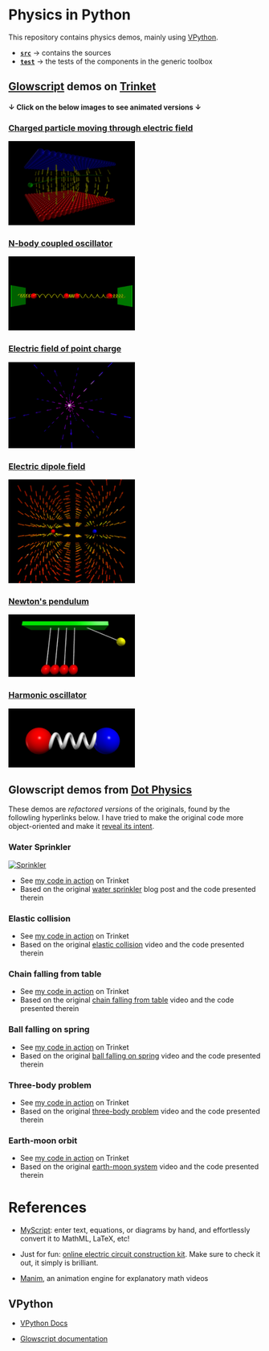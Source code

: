 # Physics in Python

This repository contains physics demos, mainly using [VPython](https://vpython.org/).

- [**`src`**](src) &rarr; contains the sources
- [**`test`**](test) &rarr; the tests of the components in the generic toolbox

## [Glowscript](https://www.glowscript.org/) demos on [Trinket](https://trinket.io)

#### **&darr;** Click on the below images to see animated versions **&darr;**

### [Charged particle moving through electric field](https://trinket.io/glowscript/db4616ccd73c)

<a href="https://zegerh-6085.trinket.io/sites/moving_charge">
  <img alt="Particle in electric field" width="50%" height="50%" src="./src/demos/images/particle_in_electric_field.png"/></br>
</a>

### [N-body coupled oscillator](https://trinket.io/glowscript/5a852a2b7570)

<a href="https://zegerh-6085.trinket.io/sites/n_body_coupled_oscillator">
  <img alt="N-body coupled oscillator" width="50%" height="50%" src="./src/demos/images/n_body_coupled_oscillator.png"/>
</a>

### [Electric field of point charge](https://trinket.io/glowscript/96da4eb68335)

<a href="https://zegerh-6085.trinket.io/sites/point_charge">
  <img alt="Electric field of point charge" width="50%" height="50%" src="./src/demos/images/point_charge.png"/>
</a>

### [Electric dipole field](https://trinket.io/glowscript/a2b8b655fa07)

<a href="https://zegerh-6085.trinket.io/sites/dipole">
  <img alt="Electric field of a dipole" width="50%" height="50%" src="./src/demos/images/dipole_field.png"/>
</a>

### [Newton&apos;s pendulum](https://trinket.io/glowscript/1b74de8aeee8)

<a href="https://zegerh-6085.trinket.io/sites/newtons_pendulum">
  <img alt="Harmonic oscillator" width="50%" height="50%" src="./src/demos/images/newtons_pendulum.png"/>
</a>

### [Harmonic oscillator](https://trinket.io/library/trinkets/e80e37600b06)

<a href="https://zegerh-6085.trinket.io/sites/harmonic_oscillator">
  <img alt="Harmonic oscillator" width="50%" height="50%" src="./src/demos/images/harmonic_oscillator.png"/>
</a>

## Glowscript demos from [Dot Physics](https://www.youtube.com/channel/UCVxIDFY01y4n_c2lK1TB-KA)

These demos are _refactored versions_ of the originals, found 
by the followling hyperlinks below. I have tried to make the
original code more object-oriented and make it [reveal its intent](https://martinfowler.com/bliki/BeckDesignRules.html).

### Water Sprinkler

[![Sprinkler](https://rhettallain.com/wp-content/uploads/2019/11/sprinkler1.gif)](https://zegerh-6085.trinket.io/sites/sprinkler)

- See [my code in action](https://trinket.io/glowscript/3ec01917098d) on Trinket
- Based on the original [water sprinkler](https://rhettallain.com/2019/11/12/modeling-a-spinning-sprinkler/) blog post and the code presented therein

### Elastic collision

- See [my code in action](https://trinket.io/glowscript/d7600bd4705a) on Trinket
- Based on the original [elastic collision](https://www.youtube.com/watch?v=g_p-5YfUSnw&t=11s) video and the code presented therein

### Chain falling from table

- See [my code in action](https://trinket.io/glowscript/c3e556761469) on Trinket
- Based on the original [chain falling from table](https://www.youtube.com/watch?v=vXp1hW_t-bo) video and the code presented therein

### Ball falling on spring

- See [my code in action](https://trinket.io/glowscript/92ffad53ab4d) on Trinket
- Based on the original [ball falling on spring](https://www.youtube.com/watch?v=ExxDuRTIe0E) video and the code presented therein

### Three-body problem

- See [my code in action](https://trinket.io/glowscript/42acc05540ae) on Trinket
- Based on the original [three-body problem](https://www.youtube.com/watch?v=Ye2wIV8-SB8) video and the code presented therein

### Earth-moon orbit

- See [my code in action](https://trinket.io/glowscript/42acc05540ae) on Trinket
- Based on the original [earth-moon system]([https://www.youtube.com/watch?v=ExxDuRTIe0E](https://www.youtube.com/watch?v=2BisyQhNBFM)) video and the code presented therein

# References

- [MyScript](https://webdemo.myscript.com/): enter text, equations, or diagrams by hand, and effortlessly convert it to MathML, LaTeX, etc!

- Just for fun: [online electric circuit construction kit](https://phet.colorado.edu/sims/html/circuit-construction-kit-ac/latest/circuit-construction-kit-ac_all.html).
Make sure to check it out, it simply is brilliant.

- [Manim](https://github.com/3b1b/manim), an animation engine for explanatory math videos

## VPython

- [VPython Docs](https://www.beautifulmathuncensored.de/static/GlowScript/VPythonDocs/)

- [Glowscript documentation](https://www.glowscript.org/docs/VPythonDocs/index.html)
